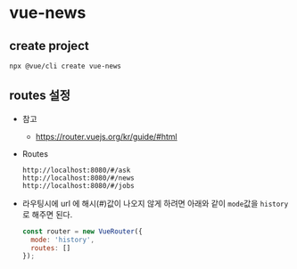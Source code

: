 # vue-news

## create project
```
npx @vue/cli create vue-news
```

## routes 설정
- 참고
  - https://router.vuejs.org/kr/guide/#html
- Routes
  ```
  http://localhost:8080/#/ask
  http://localhost:8080/#/news
  http://localhost:8080/#/jobs
  ```

- 라우팅시에 url 에 해시(#)값이 나오지 않게 하려면 아래와 같이 `mode`값을 `history`로 해주면 된다.
  ```js
  const router = new VueRouter({
    mode: 'history',
    routes: []
  });
  ```